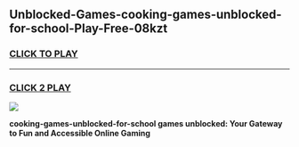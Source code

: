 
## Unblocked-Games-cooking-games-unblocked-for-school-Play-Free-08kzt
<h3>
<a href="https://premium76.site?title=cooking-games-unblocked-for-school&ref=12A">CLICK TO PLAY</a></h3>
<hr>

<h3>
<a href="https://premium76.site?title=cooking-games-unblocked-for-school&ref=12A">CLICK 2 PLAY</a>
  
</h3>

<a href="https://premium76.site?title=cooking-games-unblocked-for-school&ref=12A"><img src="https://clearcache.store/games.png"></a>


**cooking-games-unblocked-for-school games unblocked: Your Gateway to Fun and Accessible Online Gaming**
